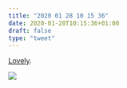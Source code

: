 ```yaml
---
title: "2020 01 28 10 15 36"
date: 2020-01-28T10:15:36+01:00
draft: false
type: "tweet"
---
```

[Lovely](https://anvaka.github.io/city-roads/).

![](/img/2020-01-28-10-14-22.png)
